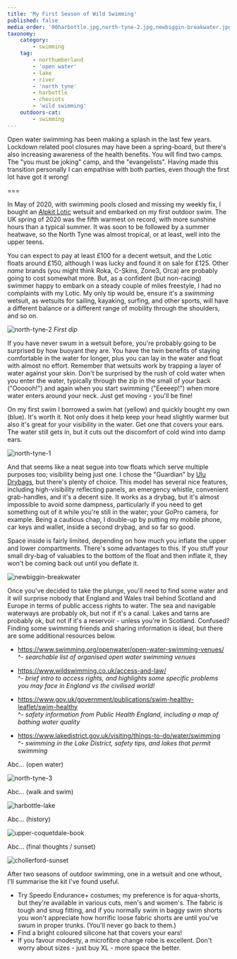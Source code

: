 ```yaml
---
title: 'My First Season of Wild Swimming'
published: false
media_order: '00harbottle.jpg,north-tyne-2.jpg,newbiggin-breakwater.jpg,north-tyne-1.jpg,north-tyne-3.jpg,harbottle-lake.jpg,upper-coquetdale-book.jpg,chollerford-sunset.jpg'
taxonomy:
    category:
        - swimming
    tag:
        - northumberland
        - 'open water'
        - lake
        - river
        - 'north tyne'
        - harbottle
        - cheviots
        - 'wild swimming'
    outdoors-cat:
        - swimming
---
```


Open water swimming has been making a splash in the last few years. Lockdown related pool closures may have been a spring-board, but there's also increasing awareness of the health benefits. You will find two camps. The "you must be joking" camp, and the "evangelists". Having made this transition personally I can empathise with both parties, even though the first lot have got it wrong!

===

In May of 2020, with swimming pools closed and missing my weekly fix, I bought an [Alpkit Lotic](https://alpkit.com/products/lotic-mens) wetsuit and embarked on my first outdoor swim. The UK spring of 2020 was the fifth warmest on record, with more sunshine hours than a typical summer. It was soon to be followed by a summer heatwave, so the North Tyne was almost tropical, or at least, well into the upper teens.

You can expect to pay at least £100 for a decent wetsuit, and the Lotic floats around £150, although I was lucky and found it on sale for £125. Other *name* brands (you might think Roka, C-Skins, Zone3, Orca) are probably going to cost somewhat more. But, as a confident (but non-racing) swimmer happy to embark on a steady couple of miles freestyle, I had no complaints with my Lotic. My only tip would be, ensure it's a *swimming* wetsuit, as wetsuits for sailing, kayaking, surfing, and other sports, will have a different balance or a different range of mobility through the shoulders, and so on.

![north-tyne-2](north-tyne-2.jpg "north-tyne-2")
*First dip*

If you have never swum in a wetsuit before, you're probably going to be surprised by how buoyant they are. You have the twin benefits of staying comfortable in the water for longer, plus you can lay in the water and float with almost no effort. Remember that wetsuits work by trapping a layer of water against your skin. Don't be surprised by the rush of cold water when you enter the water, typically through the zip in the small of your back ("Oooooh!") and again when you start swimming ("Eeeeep!") when more water enters around your neck. Just get moving - you'll be fine!

On my first swim I borrowed a swim hat (yellow) and quickly bought my own (blue). It's worth it. Not only does it help keep your head slightly warmer but also it's great for your visibility in the water. Get one that covers your ears. The water still gets in, but it cuts out the discomfort of cold wind into damp ears.

![north-tyne-1](north-tyne-1.jpg "north-tyne-1")

And that seems like a neat segue into tow floats which serve multiple purposes too; visibility being just one. I chose the "Guardian" by [Ulu Drybags](https://uludrybags.com/), but there's plenty of choice. This model has several nice features, including high-visibility reflecting panels, an emergency whistle, convenient grab-handles, and it's a decent size. It works as a drybag, but it's almost impossible to avoid some dampness, particularly if you need to get something out of it while you're still in the water; your GoPro camera, for example. Being a cautious chap, I double-up by putting my mobile phone, car keys and wallet, inside a second drybag, and so far so good.

Space inside is fairly limited, depending on how much you inflate the upper and lower compartments. There's some advantages to this. If you stuff your small dry-bag of valuables to the bottom of the float and then inflate it, they won't be coming back out until you deflate it.

![newbiggin-breakwater](newbiggin-breakwater.jpg "newbiggin-breakwater")

Once you've decided to take the plunge, you'll need to find some water and it will surprise nobody that England and Wales trail behind Scotland and Europe in terms of public access rights to water. The sea and navigable waterways are probably ok, but not if it's a canal. Lakes and tarns are probably ok, but not if it's a reservoir - unless you're in Scotland. Confused? Finding some swimming friends and sharing information is ideal, but there are some additional resources below. 

* https://www.swimming.org/openwater/open-water-swimming-venues/  
^- *searchable list of organised open water swimming venues*

* https://www.wildswimming.co.uk/access-and-law/  
^- *brief intro to access rights, and highlights some specific problems you may face in England vs the civilised world!*

* https://www.gov.uk/government/publications/swim-healthy-leaflet/swim-healthy  
^- *safety information from Public Health England, including a map of bathing water quality*

* https://www.lakedistrict.gov.uk/visiting/things-to-do/water/swimming  
^- *swimming in the Lake District, safety tips, and lakes that permit swimming*

Abc... (open water)

![north-tyne-3](north-tyne-3.jpg "north-tyne-3")

Abc... (walk and swim)

![harbottle-lake](harbottle-lake.jpg "harbottle-lake")

Abc... (history)

![upper-coquetdale-book](upper-coquetdale-book.jpg "upper-coquetdale-book")

Abc... (final thoughts / sunset)

![chollerford-sunset](chollerford-sunset.jpg "chollerford-sunset")

After two seasons of outdoor swimming, one in a wetsuit and one wthout, I'll summarise the kit I've found useful.

* Try Speedo Endurance+ costumes; my preference is for aqua-shorts, but they're available in various cuts, men's and women's. The fabric is tough and snug fitting, and if you normally swim in baggy swim shorts you won't appreciate how horrific loose fabric shorts are until you've swum in proper trunks. (You'll never go back to them.)
* Find a bright coloured silicone hat that covers your ears!
* If you favour modesty, a microfibre change robe is excellent. Don't worry about sizes - just buy XL - more space the better. 